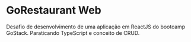 # GoRestaurant Web
Desafio de desenvolvimento de uma aplicação em ReactJS do bootcamp GoStack. Paraticando TypeScript e conceito de CRUD.
